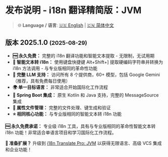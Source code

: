 # 发布说明 - i18n 翻译精简版：JVM

> 🌐 **Language / 语言**: [🇺🇸 English](release-notes.md) | [🇨🇳 简体中文](release-notes.zh.md)

## 版本 2025.1.0 <small>(2025-08-29)</small>

- **🆓 永久免费：** 完整的 i18n 翻译功能和智能文本提取 - 无限制，无试用期
- **🎯 智能文本转 i18n：** 使用键盘快捷键 Alt+Shift+] 提取硬编码字符串并转换为 i18n 方法调用 - 与专业版相同的革命性功能
- **🤖 完整 LLM 支持：** 访问所有 8 个提供商，60+ 模型，包括 Google Gemini（推荐，具有免费每日使用）
- **🌍 单一目标语言：** 非常适合开始国际化工作流程
- **🚀 Spring Boot 集成：** 原生 Kotlin 和 Java 支持，完整的 MessageSource 集成
- **📝 属性文件管理：** 完整的文件处理、键生成和验证
- **⭐ 相同核心功能：** 与专业版相同的智能文本转 i18n 功能

**🆓 永久免费承诺：** 专业级 i18n 工具，具有与专业版相同的革命性智能文本转 i18n 功能！非常适合单语言项目和学习国际化工作流程。

**🚀 准备扩展？** 升级到 [i18n Translate Pro: JVM](https://plugins.jetbrains.com/plugin/27856-i18n-translate-pro-jvm) 以获得无限语言、高级 VCS 集成和企业功能！